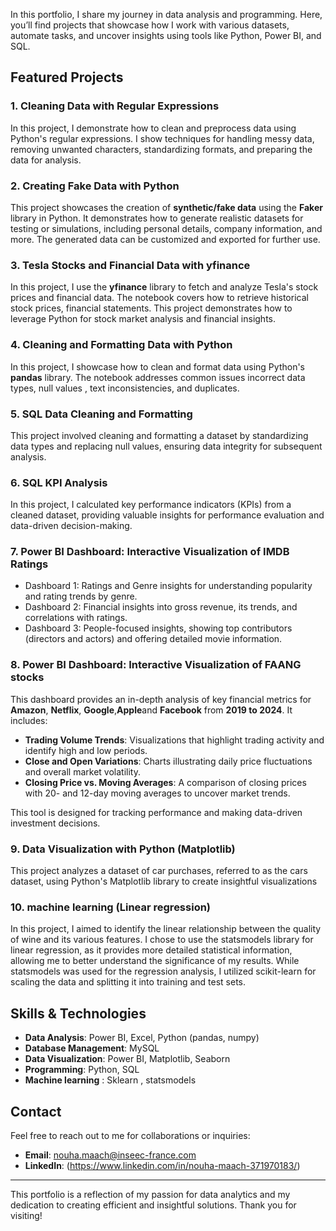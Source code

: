 

In this portfolio, I share my journey in data analysis and programming. Here, you’ll find projects that showcase how I work with various datasets, automate tasks, and uncover insights using tools like Python, Power BI, and SQL.

## Featured Projects

### 1. Cleaning Data with Regular Expressions
In this project, I demonstrate how to clean and preprocess data using Python's regular expressions. I show techniques for handling messy data, removing unwanted characters, standardizing formats, and preparing the data for analysis.

### 2. Creating Fake Data with Python
This project showcases the creation of **synthetic/fake data** using the **Faker** library in Python. It demonstrates how to generate realistic datasets for testing or simulations, including personal details, company information, and more. The generated data can be customized and exported for further use.

### 3. Tesla Stocks and Financial Data with yfinance
In this project, I use the **yfinance** library to fetch and analyze Tesla's stock prices and financial data. The notebook covers how to retrieve historical stock prices, financial statements. This project demonstrates how to leverage Python for stock market analysis and financial insights.

### 4. Cleaning and Formatting Data with Python
In this project, I showcase how to clean and format data using Python's **pandas** library. The notebook addresses common issues  incorrect data types, null values , text inconsistencies, and duplicates. 

### 5. SQL Data Cleaning and Formatting
This project involved cleaning and formatting a dataset by standardizing data types and replacing null values, ensuring data integrity for subsequent analysis.

### 6. SQL KPI Analysis 
In this project, I calculated key performance indicators (KPIs) from a cleaned dataset, providing valuable insights for performance evaluation and data-driven decision-making.

### 7. Power BI Dashboard: Interactive Visualization of IMDB Ratings
- Dashboard 1: Ratings and Genre insights for understanding popularity and rating trends by genre.
- Dashboard 2: Financial insights into gross revenue, its trends, and correlations with ratings.
- Dashboard 3: People-focused insights, showing top contributors (directors and actors) and offering detailed movie information.
### 8. Power BI Dashboard: Interactive Visualization of FAANG stocks 
This dashboard provides an in-depth analysis of key financial metrics for **Amazon**, **Netflix**, **Google**,**Apple**and **Facebook** from **2019 to 2024**. It includes:

- **Trading Volume Trends**: Visualizations that highlight trading activity and identify high and low periods.
- **Close and Open Variations**: Charts illustrating daily price fluctuations and overall market volatility.
- **Closing Price vs. Moving Averages**: A comparison of closing prices with 20- and 12-day moving averages to uncover market trends.

This tool is designed for tracking performance and making data-driven investment decisions.
### 9. Data Visualization with Python (Matplotlib)
This project analyzes a dataset of car purchases, referred to as the cars dataset, using Python's Matplotlib library to create insightful visualizations
### 10. machine learning (Linear regression)
In this project, I aimed to identify the linear relationship between the quality of wine and its various features. I chose to use the statsmodels library for linear regression, as it provides more detailed statistical information, allowing me to better understand the significance of my results. While statsmodels was used for the regression analysis, I utilized scikit-learn for scaling the data and splitting it into training and test sets.

## Skills & Technologies

- **Data Analysis**: Power BI, Excel, Python (pandas, numpy)
- **Database Management**:  MySQL
- **Data Visualization**: Power BI, Matplotlib, Seaborn
- **Programming**: Python, SQL
- **Machine learning** : Sklearn , statsmodels

## Contact

Feel free to reach out to me for collaborations or inquiries:

- **Email**: nouha.maach@inseec-france.com
- **LinkedIn**: (https://www.linkedin.com/in/nouha-maach-371970183/)

---

This portfolio is a reflection of my passion for data analytics and my dedication to creating efficient and insightful solutions. Thank you for visiting!
